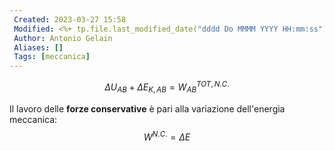 ```yaml
---
 Created: 2023-03-27 15:58
 Modified: <%+ tp.file.last_modified_date("dddd Do MMMM YYYY HH:mm:ss") %>
 Author: Antonio Gelain
 Aliases: []
 Tags: [meccanica]
---
```


$$\Delta U_{AB} + \Delta E_{K,AB} = W_{AB}^{TOT,N.C.}$$

Il lavoro delle **forze conservative** è pari alla variazione dell'energia meccanica:
$$W^{N.C.} = \Delta E$$